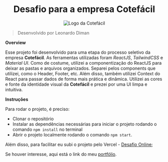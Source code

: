 <h1 align="center">Desafio para a empresa Cotefácil</h1>

<div align="center">

![Logo da Cotefácil](https://cotefacil.online/wp-content/uploads/2021/09/logo_rodape_micro_cotefacil.png)

</div>


> Desenvolvido por Leonardo Diman

**Overview**

Esse projeto foi desenvolvido para uma etapa do processo seletivo da empresa __Cotefácil__. As ferramentas utilizadas foram *ReactJS*, *TailwindCSS* e *Material UI*. Como de costume, utilizei a componentização do ReactJS para deixar as pastas e arquivos organizados. Separei pelos components que utilizei, como o Header, Footer, etc. Além disso, também utilizei Context
do React para passar dados de forma mais prática e dinâmica. Utilizei as cores e fonte da identidade visual da __Cotefácil__ e prezei por uma UI limpa e intuitiva.

**Instruções**

Para rodar o projeto, é preciso:

* Clonar o repositório
* Instalar as dependências necessárias para iniciar o projeto rodando o comando `npm install` no terminal
* Abrir o projeto localmente rodando o comando `npm start`.

Além disso, para facilitar eu subi o projeto pelo Vercel - [Desafio Online](https://desafio-cotefacil.vercel.app/);

Se houver interesse, aqui está o link do meu [portfólio](https://portfolio-leodiman.vercel.app/).
